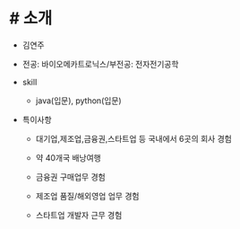 # # 소개

- 김연주

- 전공: 바이오메카트로닉스/부전공: 전자전기공학

- skill
  - java(입문), python(입문)

- 특이사항

  - 대기업,제조업,금융권,스타트업 등 국내에서 6곳의 회사 경험

  - 약 40개국 배낭여행
  - 금융권 구매업무 경험
  - 제조업 품질/해외영업 업무 경험
  - 스타트업 개발자 근무 경험
